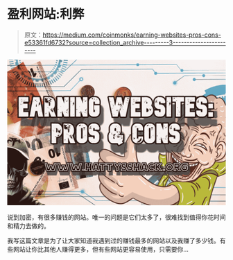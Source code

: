# 盈利网站:利弊

> 原文：<https://medium.com/coinmonks/earning-websites-pros-cons-e53361fd6732?source=collection_archive---------3----------------------->

![](img/bf46edec8f8d3d275b13ddc3fb0dff44.png)

说到加密，有很多赚钱的网站。唯一的问题是它们太多了，很难找到值得你花时间和精力去做的。

我写这篇文章是为了让大家知道我遇到过的赚钱最多的网站以及我赚了多少钱。有些网站让你比其他人赚得更多，但有些网站更容易使用，只需要你…